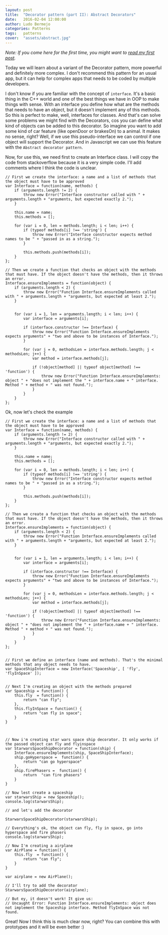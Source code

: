 ```yaml
---
layout: post
title:  "Decorator pattern (part II): Abstract Decorators"
date:   2016-02-04 12:00:00
author: Ludo Bermejo
categories: Patterns 
tags:	patterns 
cover:  "assets/abstract.jpg"
---
```


*Note: If you come here for the first time, you might want to <a href="/patterns/2016/01/07/decorator-pattern-part-I.html">read my first post</a>.*
 
Today we will learn about a variant of the Decorator pattern, more powerful and definitely more complex. I don't recommend this pattern for an usual app, but it can help for complex apps that needs to be coded by multiple developers.

I don't know if you are familiar with the concept of `interface`. It's a basic thing in the C++ world and one of the best things we have in OOP to make things with sense. With an interface you define how what are the methods that needs to have an object, but it doesn't implement any of this methods. So this is perfect to make, well, interfaces for classes. And that's can solve some problems we might find with the Decorators, cos you can define what kind of objects can be added to this decorator. So imagine you want to add some kind of car feature (like openDoor or brakesOn) to a animal. It makes no sense, right? Well, if we use this pseudo-interface we can control if one object will support the Decorator. And in Javascript we can use this feature with the `Abstract decorator pattern`.

Now, for use this, we need first to create an Interface class. I will copy the code from stackoverflow because it is a very simple code. I'll add comments where I think the code is unclear.


    // First we create the interface: a name and a list of methods that the object must have to be approved
    var Interface = function(name, methods) {
        if (arguments.length != 2) {
            throw new Error("Interface constructor called with " + arguments.length + "arguments, but expected exactly 2.");
        }
    
        this.name = name;
        this.methods = [];
    
        for (var i = 0, len = methods.length; i < len; i++) {
            if (typeof methods[i] !== 'string') {
                throw new Error("Interface constructor expects method names to be " + "passed in as a string.");
            }
    
            this.methods.push(methods[i]);
        }
    };
    
    // Then we create a function that checks an object with the methods that must have. If the object doesn't have the methods, then it throws an error.
    Interface.ensureImplements = function(object) {
        if (arguments.length < 2) {
            throw new Error("Function Interface.ensureImplements called with " + arguments.length + "arguments, but expected at least 2.");
        }
    
            
        for (var i = 1, len = arguments.length; i < len; i++) {
            var interface = arguments[i];
    
            if (interface.constructor !== Interface) {
                throw new Error("Function Interface.ensureImplements expects arguments" + "two and above to be instances of Interface.");
            }
    
            for (var j = 0, methodsLen = interface.methods.length; j < methodsLen; j++) {
                var method = interface.methods[j];
    
                if (!object[method] || typeof object[method] !== 'function') {
                    throw new Error("Function Interface.ensureImplements: object " + "does not implement the " + interface.name + " interface. Method " + method + " was not found.");
                }
            }
        }
    };


Ok, now let's check the example


    // First we create the interface: a name and a list of methods that the object must have to be approved
    var Interface = function(name, methods) {
        if (arguments.length != 2) {
            throw new Error("Interface constructor called with " + arguments.length + "arguments, but expected exactly 2.");
        }

        this.name = name;
        this.methods = [];

        for (var i = 0, len = methods.length; i < len; i++) {
            if (typeof methods[i] !== 'string') {
                throw new Error("Interface constructor expects method names to be " + "passed in as a string.");
            }

            this.methods.push(methods[i]);
        }
    };

    // Then we create a function that checks an object with the methods that must have. If the object doesn't have the methods, then it throws an error.
    Interface.ensureImplements = function(object) {
        if (arguments.length < 2) {
            throw new Error("Function Interface.ensureImplements called with " + arguments.length + "arguments, but expected at least 2.");
        }


        for (var i = 1, len = arguments.length; i < len; i++) {
            var interface = arguments[i];

            if (interface.constructor !== Interface) {
                throw new Error("Function Interface.ensureImplements expects arguments" + "two and above to be instances of Interface.");
            }

            for (var j = 0, methodsLen = interface.methods.length; j < methodsLen; j++) {
                var method = interface.methods[j];

                if (!object[method] || typeof object[method] !== 'function') {
                    throw new Error("Function Interface.ensureImplements: object " + "does not implement the " + interface.name + " interface. Method " + method + " was not found.");
                }
            }
        }
    };


    // First we define an interface (name and methods). That's the minimal methods that any object needs to have.
    var SpaceShipInterface = new Interface('Spaceship', [ 'fly', 'flyInSpace' ]);


    // Next I'm creating an object with the methods prepared
    var Spaceship = function() {
        this.fly  = function() {
            return "can fly";
        },
        this.flyInSpace = function() {
            return "can fly in space";
        }
    }



    // Now i'm creating star wars space ship decorator. It only works if the passed object can fly and flyinspace
    var StarwarsSpaceShipDecorator = function(ship) {
        Interface.ensureImplements(ship, SpaceShipInterface);
        ship.goHyperspace =  function() {
            return "can go hyperspace"
        },
        ship.firePhasers =  function() {
            return  "can fire phasers"
        }
    }

    // Now lest create a spaceship
    var starwarsShip = new Spaceship();
    console.log(starwarsShip);

    // and let's add the decorator

    StarwarsSpaceShipDecorator(starwarsShip);
 
    // Everything's ok, the object can fly, fly in space, go into hyperspace and fire phasers
    console.log(starwarsShip);

    // Now I'm creating a airplane
    var AirPlane = function() {
        this.fly  = function() {
            return "can fly";
        }
    }

    var airplane = new AirPlane();

    // I'll try to add the decorator
    StarwarsSpaceShipDecorator(airplane);

    // But ey, it doesn't work! It give us:
    // Uncaught Error: Function Interface.ensureImplements: object does not implement the Spaceship interface. Method flyInSpace was not found.


Great! Now I think this is much clear now, right? You can combine this with prototypes and it will be even better :)

 
 